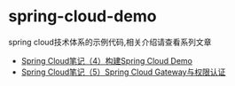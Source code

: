 # spring-cloud-demo
 spring cloud技术体系的示例代码,相关介绍请查看系列文章
 
 - [Spring Cloud笔记（4）构建Spring Cloud Demo](https://blog.csdn.net/weixin_46628206/article/details/105553575)
 - [Spring Cloud笔记（5）Spring Cloud Gateway与权限认证](https://blog.csdn.net/weixin_46628206/article/details/105654954)